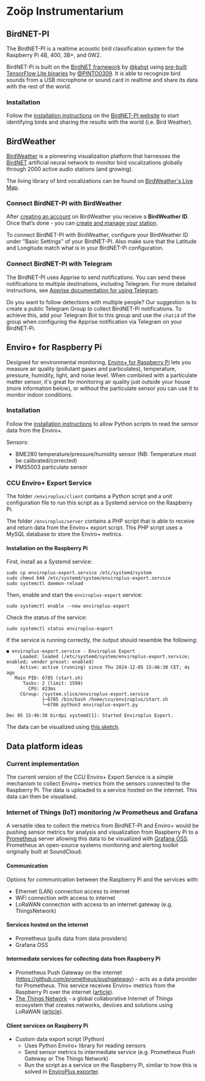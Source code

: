 # Zoöp Instrumentarium

## BirdNET-PI
The BirdNET-PI is a realtime acoustic bird classification system for the Raspberry Pi 4B, 400, 3B+, and 0W2.

BirdNET-Pi is built on the [BirdNET framework](https://github.com/kahst/BirdNET-Analyzer) by [@kahst](https://github.com/kahst) using [pre-built TensorFlow Lite binaries](https://github.com/PINTO0309/TensorflowLite-bin) by [@PINTO0309](https://github.com/PINTO0309). It is able to recognize bird sounds from a USB microphone or sound card in realtime and share its data with the rest of the world.

### Installation

Follow the [installation instructions](https://github.com/mcguirepr89/BirdNET-Pi/wiki/Installation-Guide) on the [BirdNET-PI website](https://www.birdweather.com/birdnetpi) to start identifying birds and sharing the results with the world (i.e. Bird Weather).

## BirdWeather
[BirdWeather](https://www.birdweather.com/) is a pioneering visualization platform that harnesses the [BirdNET](https://birdnet.cornell.edu/) artificial neural network to monitor bird vocalizations globally through 2000 active audio stations (and growing). 

The living library of bird vocalizations can be found on [BirdWeather's Live Map](https://app.birdweather.com).

### Connect BirdNET-PI with BirdWeather
After [creating an account](https://app.birdweather.com/login) on BirdWeather you receive a **BirdWeather ID**.
Once that’s done - you can [create and manage your station](https://app.birdweather.com/account/stations).

To connect BirdNET-PI with BirdWeather, configure your BirdWeather ID under "Basic Settings" of your BirdNET-PI. 
Also make sure that the Latitude and Longitude match what is in your BirdNET-Pi configuration.

### Connect BirdNET-PI with Telegram 
The BirdNET-PI uses Apprise to send notifications. You can send these notifications to multiple destinations, including Telegram. For more detailed instructions, see [Apprise documentation for using Telegram](https://github.com/caronc/apprise/wiki/Notify_telegram).

Do you want to follow detections with multiple people? Our suggestion is to create a public Telegram Group to collect BirdNET-Pi notifications. To achieve this, add your Telegram Bot to this group and use the `chatid` of the group when configuring the Apprise notification via Telegram on your BirdNET-Pi.

## Enviro+ for Raspberry Pi 
Designed for environmental monitoring, [Enviro+ for Raspberry Pi](https://shop.pimoroni.com/products/enviro) lets you measure air quality (pollutant gases and particulates), temperature, pressure, humidity, light, and noise level. When combined with a particulate matter sensor, it's great for monitoring air quality just outside your house (more information below), or without the particulate sensor you can use it to monitor indoor conditions.

### Installation
Follow the [installation instructions](https://learn.pimoroni.com/article/getting-started-with-enviro-plus) to allow Python scripts to read the sensor data from the Enviro+.

Sensors:
*   BME280 temperature/pressure/humidity sensor (NB: Temperature must be calibrated/corrected)
*   PMS5003 particulate sensor

### CCU Enviro+ Export Service
The folder `/enviroplus/client` contains a Python script and a unit configuration file to run this script as a Systemd service on the Raspberry Pi.

The folder `/enviroplus/server` contains a PHP script that is able to receive and return data from the Enviro+ export script. This PHP script uses a MySQL database to store the Enviro+ metrics.

#### Installation on the Raspberry Pi

First, install as a Systemd service:

```
sudo cp enviroplus-export.service /etc/systemd/system
sudo chmod 644 /etc/systemd/system/enviroplus-export.service
sudo systemctl daemon-reload
```

Then, enable and start the `enviroplus-export` service:

```
sudo systemctl enable --now enviroplus-export
```

Check the status of the service:

```
sudo systemctl status enviroplus-export
```

If the service is running correctly, the output should resemble the following:

```
● enviroplus-export.service - Enviroplus Export
     Loaded: loaded (/etc/systemd/system/enviroplus-export.service; enabled; vendor preset: enabled)
     Active: active (running) since Thu 2024-12-05 15:46:38 CET; 4s ago
   Main PID: 6785 (start.sh)
      Tasks: 2 (limit: 1599)
        CPU: 423ms
     CGroup: /system.slice/enviroplus-export.service
             ├─6785 /bin/bash /home/ccu/enviroplus/start.sh
             └─6786 python3 enviroplus-export.py

Dec 05 15:46:38 birdpi systemd[1]: Started Enviroplus Export.
```

The data can be visualized using [this sketch](https://rein.computer/sketches/ccu/environmental-data.html).

## Data platform ideas

### Current implementation
The current version of the CCU Enviro+ Export Service is a simple mechanism to collect Enviro+ metrics from the sensors connected to the Raspberry Pi. The data is uploaded to a service hosted on the internet. This data can then be visualised.

### Internet of Things (IoT) monitoring /w Prometheus and Grafana
A versatile idea to collect the metrics from BirdNET-PI and Enviro+ would be pushing sensor metrics for analysis and visualization from Raspberry Pi to a [Prometheus](https://prometheus.io/) server allowing this data to be visualized with [Grafana OSS](https://grafana.com/oss/grafana/). Prometheus an open-source systems monitoring and alerting toolkit originally built at SoundCloud.  

#### Communication
Options for communication between the Raspberry Pi and the services with:
*   Ethernet (LAN) connection access to internet
*   WiFi connection with access to internet
*   LoRaWAN connection with access to an internet gateway (e.g. ThingsNetwork)

#### Services hosted on the internet
*   Prometheus (pulls data from data providers)
*   Grafana OSS

#### Intermediate services for collecting data from Raspberry Pi
*   Prometheus Push Gateway on the internet (https://github.com/prometheus/pushgateway) - acts as a data provider for Prometheus. This service receives Enviro+ metrics from the Raspberry Pi over the internet ([article](https://www.metricfire.com/blog/prometheus-pushgateways-everything-you-need-to-know/#strongSending-Metricsstrong)).
*   [The Things Network](https://www.thethingsnetwork.org/) - a global collaborative Internet of Things ecosystem that creates networks, devices and solutions using LoRaWAN ([article](https://lupyuen.github.io/articles/prometheus)).

#### Client services on Raspberry Pi
*   Custom data export script (Python)
    *   Uses Python Enviro+ library for reading sensors 
    *   Send sensor metrics to intermediate service (e.g. Prometheus Push Gateway or The Things Network)
    *   Run the script as a service on the Raspberry Pi, similar to how this is solved in [EnviroPlus exporter](https://github.com/tijmenvandenbrink/enviroplus_exporter/blob/master/contrib/enviroplus-exporter.service).





